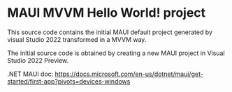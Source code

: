 # MAUI MVVM Hello World! project
This source code contains the initial MAUI default project generated by visual Studio 2022 transformed in a MVVM way.

The initial source code is obtained by creating a new MAUI project in Visual Studio 2022 Preview.

.NET MAUI doc:
https://docs.microsoft.com/en-us/dotnet/maui/get-started/first-app?pivots=devices-windows
